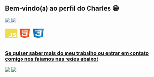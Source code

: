 ## Bem-vindo(a) ao perfil do Charles 😁

 <div>
   <a href="https://github.com/CharlesNeto">
   <img height="180em" src="https://github-readme-stats.vercel.app/api?username=CharlesNeto&show_icons=true&theme=onedarkt&include_all_commits=true&count_private=true"/>
   <img height="180em" src="https://github-readme-stats.vercel.app/api/top-langs/?username=CharlesNeto&layout=compact&langs_count=6&theme=tokyonight"/>
</div>
    
<div style="display: inline_block"><br>
  <img align="center" alt="Js" height="30" width="40" src="https://raw.githubusercontent.com/devicons/devicon/master/icons/javascript/javascript-plain.svg">
  <img align="center" alt="HTML" height="30" width="40" src="https://raw.githubusercontent.com/devicons/devicon/master/icons/html5/html5-original.svg">
  <img align="center" alt="CSS" height="30" width="40" src="https://raw.githubusercontent.com/devicons/devicon/master/icons/css3/css3-original.svg">
</div>
 
<br>
 
### Se quiser saber mais do meu trabalho ou entrar em contato comigo nos falamos nas redes abaixo!
 
<div> 
  <a href="https://instagram.com/Charleco_" target="_blank"><img src="https://img.shields.io/badge/-Instagram-%23E4405F?style=for-the-badge&logo=instagram&logoColor=white" target="_blank"></a>
  <a href="https://www.linkedin.com/in/manoel-charles-057b32152/" target="_blank"><img src="https://img.shields.io/badge/-LinkedIn-%230077B5?style=for-the-badge&logo=linkedin&logoColor=white" target="_blank"></a>
</div>
